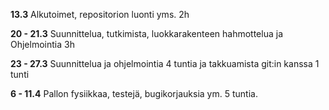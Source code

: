 **13.3**
Alkutoimet, repositorion luonti yms. 2h

**20 - 21.3**
Suunnittelua, tutkimista, luokkarakenteen hahmottelua ja 
Ohjelmointia 3h

**23 - 27.3**
Suunnittelua ja ohjelmointia 4 tuntia
ja takkuamista git:in kanssa 1 tunti

**6 - 11.4**
Pallon fysiikkaa, testejä, bugikorjauksia ym. 5 tuntia.
